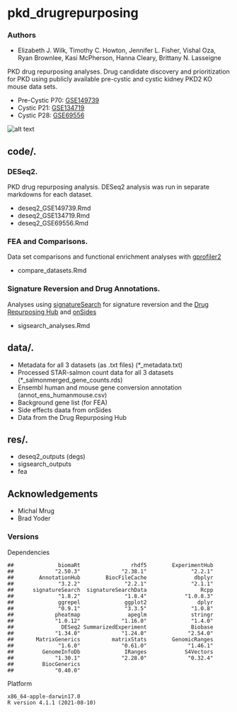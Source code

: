 # pkd_drugrepurposing
### Authors
- Elizabeth J. Wilk, Timothy C. Howton, Jennifer L. Fisher, Vishal Oza, Ryan Brownlee, Kasi McPherson, Hanna Cleary, Brittany N. Lasseigne

PKD drug repurposing analyses. Drug candidate discovery and prioritization for PKD using publicly available pre-cystic and cystic kidney PKD2 KO mouse data sets.
- Pre-Cystic P70: [GSE149739](https://www.ncbi.nlm.nih.gov/geo/query/acc.cgi?acc=GSE149739)
- Cystic P21: [GSE134719](https://www.ncbi.nlm.nih.gov/geo/query/acc.cgi?acc=GSE134719)
- Cystic P28: [GSE69556](https://www.ncbi.nlm.nih.gov/geo/query/acc.cgi?acc=GSE69556)

![alt text](https://github.com/lasseignelab/pkd_drugrepurposing/res/biorender/repo_workflow.png?raw=true)

## code/. 
### DESeq2. 
PKD drug repurposing analysis. DESeq2 analysis was run in separate markdowns for each dataset.
- deseq2_GSE149739.Rmd
- deseq2_GSE134719.Rmd
- deseq2_GSE69556.Rmd

### FEA and Comparisons. 
Data set comparisons and functional enrichment analyses with [gprofiler2](https://academic.oup.com/nar/article/47/W1/W191/5486750)
- compare_datasets.Rmd

### Signature Reversion and Drug Annotations. 
Analyses using [signatureSearch](https://github.com/girke-lab/signatureSearch) for signature reversion and the [Drug Repurposing Hub](https://www.nature.com/articles/nm.4306) and [onSides](https://github.com/tatonetti-lab/onsides) 
- sigsearch_analyses.Rmd 

## data/. 
- Metadata for all 3 datasets (as .txt files) (*_metadata.txt)
- Processed STAR-salmon count data for all 3 datasets (*_salmonmerged_gene_counts.rds)
- Ensembl human and mouse gene conversion annotation (annot_ens_humanmouse.csv)
- Background gene list (for FEA) 
- Side effects daata from onSides  
- Data from the Drug Repurposing Hub  

## res/. 
- deseq2_outputs (degs)
- sigsearch_outputs
- fea

## Acknowledgements

 - Michal Mrug
 - Brad Yoder

### Versions  

Dependencies
```
##              biomaRt                rhdf5        ExperimentHub 
##             "2.50.3"             "2.38.1"              "2.2.1" 
##        AnnotationHub        BiocFileCache               dbplyr 
##              "3.2.2"              "2.2.1"              "2.1.1" 
##      signatureSearch  signatureSearchData                 Rcpp 
##              "1.8.2"              "1.8.4"            "1.0.8.3" 
##              ggrepel              ggplot2                dplyr 
##              "0.9.1"              "3.3.5"              "1.0.8" 
##             pheatmap               apeglm              stringr 
##             "1.0.12"             "1.16.0"              "1.4.0" 
##               DESeq2 SummarizedExperiment              Biobase 
##             "1.34.0"             "1.24.0"             "2.54.0" 
##       MatrixGenerics          matrixStats        GenomicRanges 
##              "1.6.0"             "0.61.0"             "1.46.1" 
##         GenomeInfoDb              IRanges            S4Vectors 
##             "1.30.1"             "2.28.0"             "0.32.4" 
##         BiocGenerics 
##             "0.40.0"
```

Platform
```
x86_64-apple-darwin17.0 
R version 4.1.1 (2021-08-10)
```
